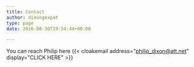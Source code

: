 ```yaml
---
title: Contact
author: dixongexpat
type: page
date: 2016-08-30T19:54:44+00:00

---
```

You can reach Philip here {{< cloakemail address="philip_dixon@att.net" display="CLICK HERE" >}}